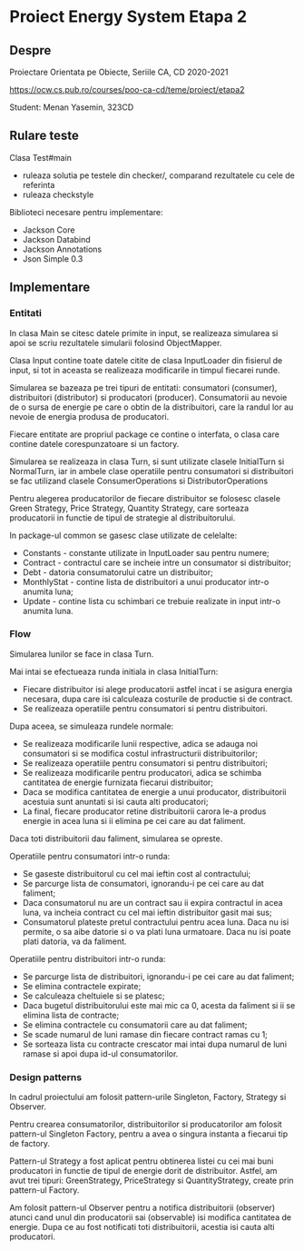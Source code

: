 # Proiect Energy System Etapa 2

## Despre

Proiectare Orientata pe Obiecte, Seriile CA, CD
2020-2021

<https://ocw.cs.pub.ro/courses/poo-ca-cd/teme/proiect/etapa2>

Student: Menan Yasemin, 323CD

## Rulare teste

Clasa Test#main
  * ruleaza solutia pe testele din checker/, comparand rezultatele cu cele de referinta
  * ruleaza checkstyle

Biblioteci necesare pentru implementare:
* Jackson Core 
* Jackson Databind 
* Jackson Annotations
* Json Simple 0.3

## Implementare

### Entitati

In clasa Main se citesc datele primite in input, se realizeaza simularea
si apoi se scriu rezultatele simularii folosind ObjectMapper.

Clasa Input contine toate datele citite de clasa InputLoader din
fisierul de input, si tot in aceasta se realizeaza modificarile in timpul
fiecarei runde.

Simularea se bazeaza pe trei tipuri de entitati: consumatori (consumer), 
distribuitori (distributor) si producatori (producer). Consumatorii au 
nevoie de o sursa de energie pe care o obtin de la distribuitori, care la
randul lor au nevoie de energia produsa de producatori.

Fiecare entitate are propriul package ce contine o interfata, o clasa 
care contine datele corespunzatoare si un factory. 

Simularea se realizeaza in clasa Turn, si sunt utilizate clasele InitialTurn
si NormalTurn, iar in ambele clase operatiile pentru consumatori si
distribuitori se fac utilizand clasele ConsumerOperations si DistributorOperations

Pentru alegerea producatorilor de fiecare distribuitor se folosesc clasele
Green Strategy, Price Strategy, Quantity Strategy, care sorteaza producatorii
in functie de tipul de strategie al distribuitorului.

In package-ul common se gasesc clase utilizate de celelalte:
* Constants - constante utilizate in InputLoader sau pentru numere;
* Contract - contractul care se incheie intre un consumator si distribuitor;
* Debt - datoria consumatorului catre un distribuitor;
* MonthlyStat - contine lista de distribuitori a unui producator intr-o 
anumita luna;
* Update - contine lista cu schimbari ce trebuie realizate in input 
intr-o anumita luna.

### Flow

Simularea lunilor se face in clasa Turn. 

Mai intai se efectueaza runda initiala in clasa InitialTurn:
* Fiecare distribuitor isi alege producatorii astfel incat i se asigura energia
necesara, dupa care isi calculeaza costurile de productie si de contract.
* Se realizeaza operatiile pentru consumatori si pentru distribuitori.

Dupa aceea, se simuleaza rundele normale:
* Se realizeaza modificarile lunii respective, adica se adauga noi consumatori
si se modifica costul infrastructurii distribuitorilor;
* Se realizeaza operatiile pentru consumatori si pentru distribuitori;
* Se realizeaza modificarile pentru producatori, adica se schimba cantitatea de
energie furnizata fiecarui distribuitor;
* Daca se modifica cantitatea de energie a unui producator, distribuitorii acestuia
sunt anuntati si isi cauta alti producatori;
* La final, fiecare producator retine distribuitorii carora le-a produs energie
in acea luna si ii elimina pe cei care au dat faliment.

Daca toti distribuitorii dau faliment, simularea se opreste.

Operatiile pentru consumatori intr-o runda:
* Se gaseste distribuitorul cu cel mai ieftin cost al contractului;
* Se parcurge lista de consumatori, ignorandu-i pe cei care au dat faliment;
* Daca consumatorul nu are un contract sau ii expira contractul in acea luna,
va incheia contract cu cel mai ieftin distribuitor gasit mai sus;
* Consumatorul plateste pretul contractului pentru acea luna. Daca nu isi permite,
o sa aibe datorie si o va plati luna urmatoare. Daca nu isi poate plati datoria,
va da faliment.

Operatiile pentru distribuitori intr-o runda:
* Se parcurge lista de distribuitori, ignorandu-i pe cei care au dat faliment;
* Se elimina contractele expirate;
* Se calculeaza cheltuiele si se platesc;
* Daca bugetul distribuitorului este mai mic ca 0, acesta da faliment si ii se
elimina lista de contracte;
* Se elimina contractele cu consumatorii care au dat faliment;
* Se scade numarul de luni ramase din fiecare contract ramas cu 1;
* Se sorteaza lista cu contracte crescator mai intai dupa numarul de luni ramase
si apoi dupa id-ul consumatorilor.

### Design patterns

In cadrul proiectului am folosit pattern-urile Singleton, Factory, Strategy
si Observer.

Pentru crearea consumatorilor, distribuitorilor si producatorilor am folosit
pattern-ul Singleton Factory, pentru a avea o singura instanta a fiecarui
tip de factory.

Pattern-ul Strategy a fost aplicat pentru obtinerea listei cu cei mai buni
producatori in functie de tipul de energie dorit de distribuitor. Astfel, am
avut trei tipuri: GreenStrategy, PriceStrategy si QuantityStrategy, create
prin pattern-ul Factory.

Am folosit pattern-ul Observer pentru a notifica distribuitorii (observer)
atunci cand unul din producatorii sai (observable) isi modifica cantitatea
de energie. Dupa ce au fost notificati toti distribuitorii, acestia isi cauta
alti producatori.







